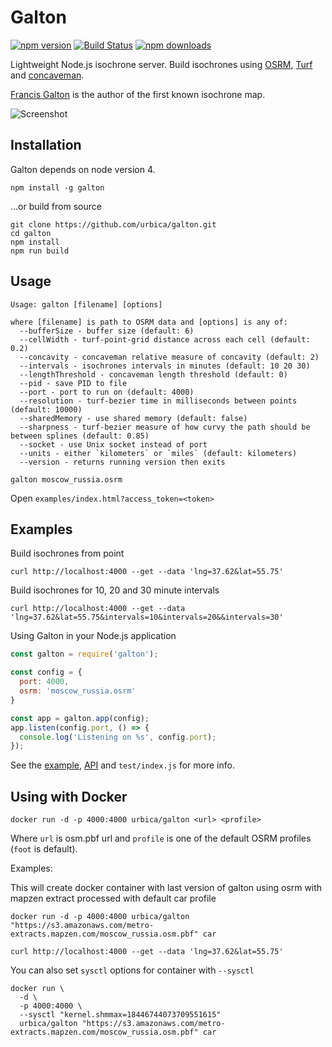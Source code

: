 # Galton

[![npm version](https://img.shields.io/npm/v/galton.svg)](https://www.npmjs.com/package/galton)
[![Build Status](https://travis-ci.org/urbica/galton.svg?branch=master)](https://travis-ci.org/urbica/galton)
[![npm downloads](https://img.shields.io/npm/dt/galton.svg)](https://www.npmjs.com/package/galton)

Lightweight Node.js isochrone server. Build isochrones using [OSRM](http://project-osrm.org/), [Turf](http://turfjs.org/) and [concaveman](https://github.com/mapbox/concaveman).

[Francis Galton](https://en.wikipedia.org/wiki/Francis_Galton) is the author of the first known isochrone map.

![Screenshot](https://raw.githubusercontent.com/urbica/galton/master/example.png)

## Installation

Galton depends on node version 4.

```
npm install -g galton
```

...or build from source

```shell
git clone https://github.com/urbica/galton.git
cd galton
npm install
npm run build
```

## Usage

```shell
Usage: galton [filename] [options]

where [filename] is path to OSRM data and [options] is any of:
  --bufferSize - buffer size (default: 6)
  --cellWidth - turf-point-grid distance across each cell (default: 0.2)
  --concavity - concaveman relative measure of concavity (default: 2)
  --intervals - isochrones intervals in minutes (default: 10 20 30)
  --lengthThreshold - concaveman length threshold (default: 0)
  --pid - save PID to file
  --port - port to run on (default: 4000)
  --resolution - turf-bezier time in milliseconds between points (default: 10000)
  --sharedMemory - use shared memory (default: false)
  --sharpness - turf-bezier measure of how curvy the path should be between splines (default: 0.85)
  --socket - use Unix socket instead of port
  --units - either `kilometers` or `miles` (default: kilometers)
  --version - returns running version then exits
```

```
galton moscow_russia.osrm
```

Open `examples/index.html?access_token=<token>`

## Examples

Build isochrones from point

```shell
curl http://localhost:4000 --get --data 'lng=37.62&lat=55.75'
```

Build isochrones for 10, 20 and 30 minute intervals

```
curl http://localhost:4000 --get --data 'lng=37.62&lat=55.75&intervals=10&intervals=20&&intervals=30'
```

Using Galton in your Node.js application

```js
const galton = require('galton');

const config = {
  port: 4000,
  osrm: 'moscow_russia.osrm'
}

const app = galton.app(config);
app.listen(config.port, () => {
  console.log('Listening on %s', config.port);
});
```

See the [example](https://github.com/urbica/galton/blob/master/examples/index.html), [API](https://github.com/urbica/galton/blob/master/docs/API.md) and `test/index.js` for more info.

## Using with Docker

```shell
docker run -d -p 4000:4000 urbica/galton <url> <profile>
```

Where `url` is osm.pbf url and `profile` is one of the default OSRM profiles (`foot` is default).

Examples:

This will create docker container with last version of galton using osrm with mapzen extract processed with default car profile

```shell
docker run -d -p 4000:4000 urbica/galton "https://s3.amazonaws.com/metro-extracts.mapzen.com/moscow_russia.osm.pbf" car
```

```shell
curl http://localhost:4000 --get --data 'lng=37.62&lat=55.75'
```

You can also set `sysctl` options for container with `--sysctl`

```shell
docker run \
  -d \
  -p 4000:4000 \
  --sysctl "kernel.shmmax=18446744073709551615"
  urbica/galton "https://s3.amazonaws.com/metro-extracts.mapzen.com/moscow_russia.osm.pbf" car
```
